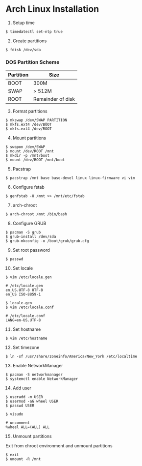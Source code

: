 # Arch Linux Installation

1. Setup time

```shell
$ timedatectl set-ntp true
```

2. Create partitions

```shell
$ fdisk /dev/sda
```

### DOS Partition Scheme
| Partition  |        Size        |
| ---------- | ------------------ |
|    BOOT    |        300M        |
|    SWAP    |       > 512M       |
|    ROOT    | Remainder of disk  |

3. Format partitions

```shell
$ mkswap /dev/SWAP_PARTITION
$ mkfs.ext4 /dev/BOOT
$ mkfs.ext4 /dev/ROOT
```

4. Mount partitions

```shell
$ swapon /dev/SWAP
$ mount /dev/ROOT /mnt
$ mkdir -p /mnt/boot
$ mount /dev/BOOT /mnt/boot
```

5. Pacstrap

```shell
$ pacstrap /mnt base base-devel linux linux-firmware vi vim
```

6. Configure fstab

```shell
$ genfstab -U /mnt >> /mnt/etc/fstab
```

7. arch-chroot

```shell
$ arch-chroot /mnt /bin/bash
```

8. Configure GRUB

```shell
$ pacman -S grub
$ grub-install /dev/sda
$ grub-mkconfig -o /boot/grub/grub.cfg
```

9. Set root password

```shell
$ passwd
```

10. Set locale

```shell
$ vim /etc/locale.gen

# /etc/locale.gen
en_US.UTF-8 UTF-8
en_US ISO-8859-1

$ locale-gen
$ vim /etc/locale.conf

# /etc/locale.conf
LANG=en-US.UTF-8
```

11. Set hostname

```shell
$ vim /etc/hostname
```

12. Set timezone

```shell
$ ln -sf /usr/share/zoneinfo/America/New_York /etc/localtime
```

13. Enable NetworkManager

```shell
$ pacman -S networkmanager
$ systemctl enable NetworkManager
```

14. Add user

```shell
$ useradd -m USER
$ usermod -aG wheel USER
$ passwd USER

$ visudo

# uncomment
%wheel ALL=(ALL) ALL
```

15. Unmount partitions

Exit from chroot environment and unmount partitions
```shell
$ exit
$ umount -R /mnt
```
